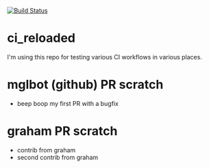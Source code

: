 [![Build Status](https://travis-ci.com/grahamlopez/ci_reload.svg?branch=master)](https://travis-ci.com/grahamlopez/ci_reload)

# ci_reloaded

I'm using this repo for testing various CI workflows in various places.

# mglbot (github) PR scratch

- beep boop my first PR with a bugfix

# graham PR scratch

- contrib from graham
- second contrib from graham
